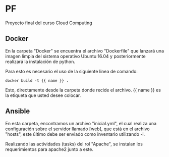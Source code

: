 # PF
Proyecto final del curso Cloud Computing

## Docker

En la carpeta "Docker" se encuentra el archivo "Dockerfile" que lanzará una imagen limpia del sistema operativo Ubuntu 16.04
y posteriormente realizará la instalación de python.

Para esto es necesario el uso de la siguiente linea de comando:

    docker build -t {{ name }} .

Esto, directamente desde la carpeta donde recide el archivo. {{ name }} es la etiqueta que usted desee colocar.

## Ansible

En esta carpeta, encontramos un archivo "inicial.yml", el cual realiza una configuración sobre el servidor llamado [web], que está en el archivo "hosts", este último debe ser enviado como inventario utilizando -i.

Realizando las actividades (tasks) del rol "Apache", se instalan los requerimientos para apache2 junto a este.
